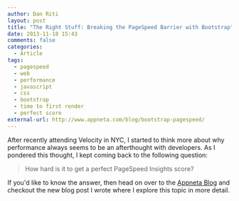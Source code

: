 ```yaml
---
author: Dan Riti
layout: post
title: "The Right Stuff: Breaking the PageSpeed Barrier with Bootstrap"
date: 2013-11-18 15:43
comments: false
categories:
  - Article
tags:
  - pagespeed
  - web
  - performance
  - javascript
  - css
  - bootstrap
  - time to first render
  - perfect score
external-url: http://www.appneta.com/blog/bootstrap-pagespeed/
---
```


After recently attending Velocity in NYC, I started to think more about why
performance always seems to be an afterthought with developers. As I pondered
this thought, I kept coming back to the following question:

> How hard is it to get a perfect PageSpeed Insights score?

If you'd like to know the answer, then head on over to the [Appneta Blog][1] and
checkout the new blog post I wrote where I explore this topic in more detail.

[1]: http://www.appneta.com/blog/bootstrap-pagespeed/
[2]: http://getbootstrap.com/
